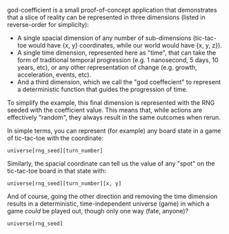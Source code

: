 god-coefficient is a small proof-of-concept application that demonstrates that a slice of reality can be represented in three dimensions (listed in reverse-order for simplicity):

- A single spacial dimension of any number of sub-dimensions (tic-tac-toe would have {x, y} coordinates, while our world would have {x, y, z}).
- A single time dimension, represented here as "time", that can take the form of traditional temporal progression (e.g. 1 nanosecond, 5 days, 10 years, etc), or any other representation of change (e.g. growth, acceleration, events, etc).
- And a third dimension, which we call the "god coeffecient" to represent a deterministic function that guides the progression of time.

To simplify the example, this final dimension is represented with the RNG seeded with the coefficient value. This means that, while actions are effectively "random", they always result in the same outcomes when rerun.

In simple terms, you can represent (for example) any board state in a game of tic-tac-toe with the coordinate:

    universe[rng_seed][turn_number]

Similarly, the spacial coordinate can tell us the value of any "spot" on the tic-tac-toe board in that state with:

    universe[rng_seed][turn_number][x, y]

And of course, going the other direction and removing the time dimension results in a deterministic, time-independent universe (game) in which a game _could_ be played out, though only one way (fate, anyone)?

    universe[rng_seed]